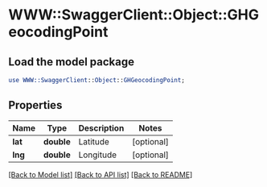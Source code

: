 # WWW::SwaggerClient::Object::GHGeocodingPoint

## Load the model package
```perl
use WWW::SwaggerClient::Object::GHGeocodingPoint;
```

## Properties
Name | Type | Description | Notes
------------ | ------------- | ------------- | -------------
**lat** | **double** | Latitude | [optional] 
**lng** | **double** | Longitude | [optional] 

[[Back to Model list]](../README.md#documentation-for-models) [[Back to API list]](../README.md#documentation-for-api-endpoints) [[Back to README]](../README.md)



